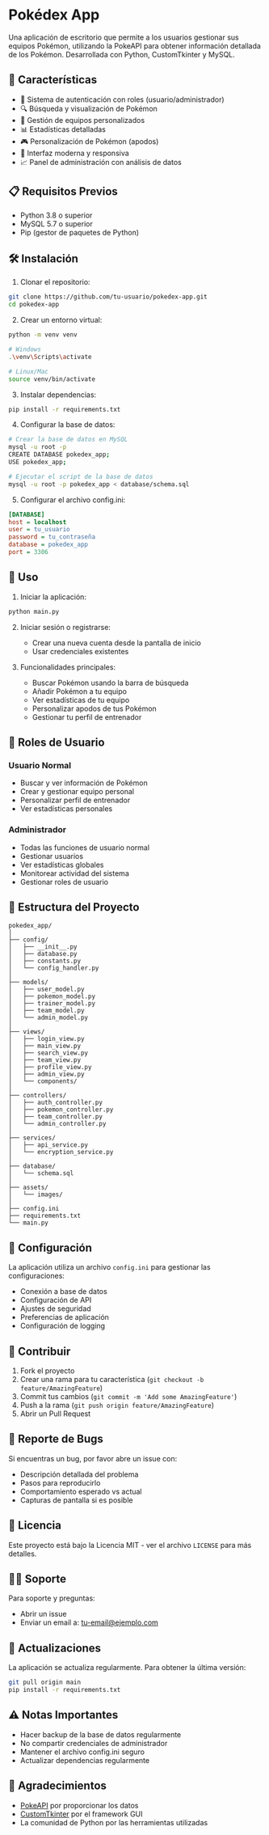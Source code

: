 # Pokédex App

Una aplicación de escritorio que permite a los usuarios gestionar sus equipos Pokémon, utilizando la PokeAPI para obtener información detallada de los Pokémon. Desarrollada con Python, CustomTkinter y MySQL.

## 🌟 Características

- 👤 Sistema de autenticación con roles (usuario/administrador)
- 🔍 Búsqueda y visualización de Pokémon
- 👥 Gestión de equipos personalizados
- 📊 Estadísticas detalladas
- 🎮 Personalización de Pokémon (apodos)
- 📱 Interfaz moderna y responsiva
- 📈 Panel de administración con análisis de datos

## 📋 Requisitos Previos

- Python 3.8 o superior
- MySQL 5.7 o superior
- Pip (gestor de paquetes de Python)

## 🛠️ Instalación

1. Clonar el repositorio:
```bash
git clone https://github.com/tu-usuario/pokedex-app.git
cd pokedex-app
```

2. Crear un entorno virtual:
```bash
python -m venv venv

# Windows
.\venv\Scripts\activate

# Linux/Mac
source venv/bin/activate
```

3. Instalar dependencias:
```bash
pip install -r requirements.txt
```

4. Configurar la base de datos:
```bash
# Crear la base de datos en MySQL
mysql -u root -p
CREATE DATABASE pokedex_app;
USE pokedex_app;

# Ejecutar el script de la base de datos
mysql -u root -p pokedex_app < database/schema.sql
```

5. Configurar el archivo config.ini:
```ini
[DATABASE]
host = localhost
user = tu_usuario
password = tu_contraseña
database = pokedex_app
port = 3306
```

## 🚀 Uso

1. Iniciar la aplicación:
```bash
python main.py
```

2. Iniciar sesión o registrarse:
   - Crear una nueva cuenta desde la pantalla de inicio
   - Usar credenciales existentes

3. Funcionalidades principales:
   - Buscar Pokémon usando la barra de búsqueda
   - Añadir Pokémon a tu equipo
   - Ver estadísticas de tu equipo
   - Personalizar apodos de tus Pokémon
   - Gestionar tu perfil de entrenador

## 👥 Roles de Usuario

### Usuario Normal
- Buscar y ver información de Pokémon
- Crear y gestionar equipo personal
- Personalizar perfil de entrenador
- Ver estadísticas personales

### Administrador
- Todas las funciones de usuario normal
- Gestionar usuarios
- Ver estadísticas globales
- Monitorear actividad del sistema
- Gestionar roles de usuario

## 📁 Estructura del Proyecto

```
pokedex_app/
│
├── config/
│   ├── __init__.py
│   ├── database.py
│   ├── constants.py
│   └── config_handler.py
│
├── models/
│   ├── user_model.py
│   ├── pokemon_model.py
│   ├── trainer_model.py
│   ├── team_model.py
│   └── admin_model.py
│
├── views/
│   ├── login_view.py
│   ├── main_view.py
│   ├── search_view.py
│   ├── team_view.py
│   ├── profile_view.py
│   ├── admin_view.py
│   └── components/
│
├── controllers/
│   ├── auth_controller.py
│   ├── pokemon_controller.py
│   ├── team_controller.py
│   └── admin_controller.py
│
├── services/
│   ├── api_service.py
│   └── encryption_service.py
│
├── database/
│   └── schema.sql
│
├── assets/
│   └── images/
│
├── config.ini
├── requirements.txt
└── main.py
```

## 🔧 Configuración

La aplicación utiliza un archivo `config.ini` para gestionar las configuraciones:

- Conexión a base de datos
- Configuración de API
- Ajustes de seguridad
- Preferencias de aplicación
- Configuración de logging

## 🤝 Contribuir

1. Fork el proyecto
2. Crear una rama para tu característica (`git checkout -b feature/AmazingFeature`)
3. Commit tus cambios (`git commit -m 'Add some AmazingFeature'`)
4. Push a la rama (`git push origin feature/AmazingFeature`)
5. Abrir un Pull Request

## 🐛 Reporte de Bugs

Si encuentras un bug, por favor abre un issue con:
- Descripción detallada del problema
- Pasos para reproducirlo
- Comportamiento esperado vs actual
- Capturas de pantalla si es posible

## 📝 Licencia

Este proyecto está bajo la Licencia MIT - ver el archivo `LICENSE` para más detalles.

## 🙋‍♂️ Soporte

Para soporte y preguntas:
- Abrir un issue
- Enviar un email a: tu-email@ejemplo.com

## 🔄 Actualizaciones

La aplicación se actualiza regularmente. Para obtener la última versión:
```bash
git pull origin main
pip install -r requirements.txt
```

## ⚠️ Notas Importantes

- Hacer backup de la base de datos regularmente
- No compartir credenciales de administrador
- Mantener el archivo config.ini seguro
- Actualizar dependencias regularmente

## 🎉 Agradecimientos

- [PokeAPI](https://pokeapi.co/) por proporcionar los datos
- [CustomTkinter](https://github.com/TomSchimansky/CustomTkinter) por el framework GUI
- La comunidad de Python por las herramientas utilizadas